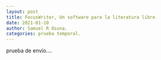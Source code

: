 ```yaml
---
layout: post
title: FocusWriter, Un software para la literatura libre 
date: 2021-01-10
author: Samuel R Osuna.
categories: prueba temporal.
---
```


prueba de envío....
